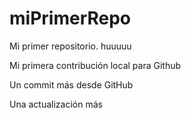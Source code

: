 # miPrimerRepo

Mi primer repositorio. huuuuu

Mi primera contribución local para Github

Un commit más desde GitHub

Una actualización más
